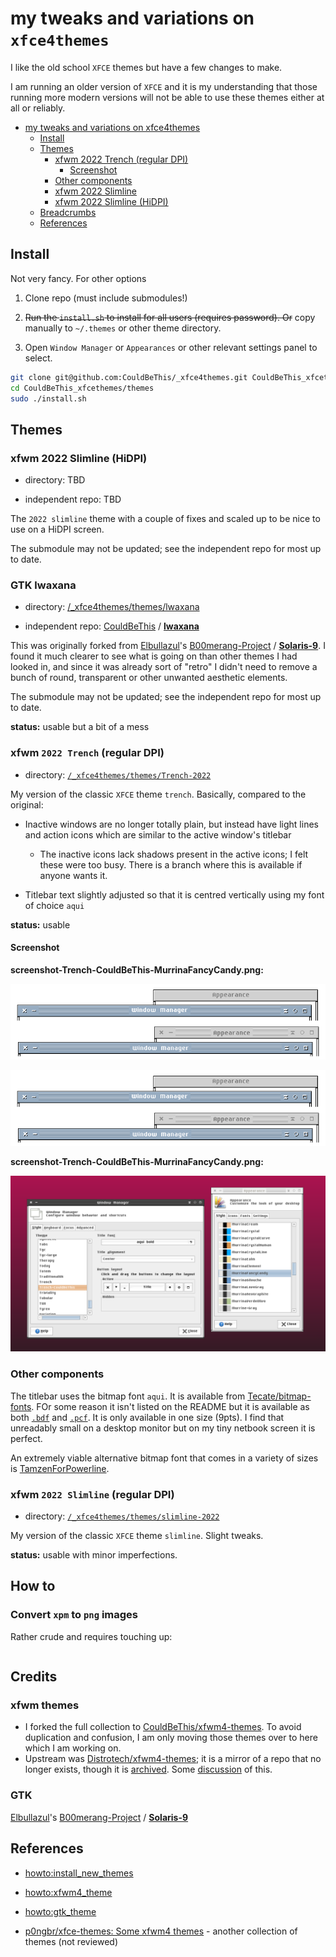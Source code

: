 # my tweaks and variations on `xfce4themes`

I like the old school `XFCE` themes but have a few changes to make. 

I am running an older version of `XFCE` and it is my understanding that those running more modern versions will not be able to use these themes either at all or reliably. 

<!--ts-->
* [my tweaks and variations on xfce4themes](#my-tweaks-and-variations-on-xfce4themes)
   * [Install](#install)
   * [Themes](#themes)
      * [xfwm 2022 Trench (regular DPI)](#xfwm-2022-trench-regular-dpi)
         * [Screenshot](#screenshot)
      * [Other components](#other-components)
      * [xfwm 2022 Slimline](#xfwm-2022-slimline)
      * [xfwm 2022 Slimline (HiDPI)](#xfwm-2022-slimline-hidpi)
   * [Breadcrumbs](#breadcrumbs)
   * [References](#references)

<!-- Added at: Fri 13 May 13:50:45 EDT 2022 -->

<!--te-->

## Install 

Not very fancy. For other options

1. Clone repo (must include submodules!)

2. ~~Run the `install.sh` to install for all users (requires password). Or~~ copy manually to `~/.themes` or other theme directory.

3. Open `Window Manager` or `Appearances` or other relevant settings panel to select. 

```zsh
git clone git@github.com:CouldBeThis/_xfce4themes.git CouldBeThis_xfcethemes
cd CouldBeThis_xfcethemes/themes
sudo ./install.sh
```
## Themes

### xfwm 2022 Slimline (HiDPI)

- directory: TBD

- independent repo: TBD

The `2022 slimline` theme with a couple of fixes and scaled up to be nice to use on a HiDPI screen. 

The submodule may not be updated; see the independent repo for most up to date. 

### GTK lwaxana

- directory: [/_xfce4themes/themes/lwaxana](/_xfce4themes/themes/lwaxana)

- independent repo:     [CouldBeThis](https://github.com/CouldBeThis) / **[lwaxana](https://github.com/CouldBeThis/lwaxana)**     

This was originally forked from [Elbullazul](https://github.com/Elbullazul)'s [B00merang-Project](https://github.com/B00merang-Project) / **[Solaris-9](https://github.com/B00merang-Project/Solaris-9)**. I found it much clearer to see what is going on than other themes I had looked in, and since it was already sort of "retro"  I didn't need to remove a bunch of round, transparent or other unwanted aesthetic elements. 

The submodule may not be updated; see the independent repo for most up to date. 

**status:** usable but a bit of a mess

### xfwm `2022 Trench` (regular DPI)

- directory: [`/_xfce4themes/themes/Trench-2022`](/_xfce4themes/themes/Trench-2022)

My version of the classic `XFCE` theme `trench`.
Basically, compared to the original:

 * Inactive windows are no longer totally plain, but instead have light lines and action icons which are similar to the active window's titlebar

   * The inactive icons lack shadows present in the active icons; I felt these were too busy. There is a branch where this is available if anyone wants it.
 * Titlebar text slightly adjusted so that it is centred vertically using my font of choice `aqui`

**status:** usable

#### Screenshot

**screenshot-Trench-CouldBeThis-MurrinaFancyCandy.png:**

!["original on top vs my edits on the bottom"](screenshots/screenshot-Trench-original-vs-CouldBeThis-Industrial.png)

![](screenshots/screenshot-Trench-original-vs-CouldBeThis-Industrial-transp.png)

**screenshot-Trench-CouldBeThis-MurrinaFancyCandy.png:**

!["Trench-2022 with MurrinaFancyCandy GTK theme"](screenshots/screenshot-Trench-CouldBeThis-MurrinaFancyCandy.png)

### Other components

The titlebar uses the bitmap font `aqui`. It is available from [Tecate/bitmap-fonts](https://github.com/Tecate/bitmap-fonts). FOr some reason it isn't listed on the README but it is available as both [`.bdf`](https://github.com/Tecate/bitmap-fonts/blob/master/bitmap/artwiz/bdf/aqui.bdf) and [`.pcf`](https://github.com/Tecate/bitmap-fonts/blob/master/bitmap/artwiz/pcf/aqui.pcf). It is only available in one size (9pts). I find that unreadably small on a desktop monitor but on my tiny netbook screen it is perfect.

An extremely viable alternative bitmap font that comes in a variety of sizes is [TamzenForPowerline](https://github.com/sunaku/tamzen-font).

### xfwm `2022 Slimline`  (regular DPI)

- directory: [`/_xfce4themes/themes/slimline-2022`](/_xfce4themes/themes/slimline-2022)

My version of the classic `XFCE` theme `slimline`. Slight tweaks.

**status:** usable with minor imperfections. 

## How to

### Convert `xpm` to `png` images

Rather crude and requires touching up:

```zsh
```



## Credits

### xfwm themes 

 * I forked the full collection to [CouldBeThis/xfwm4-themes](https://github.com/CouldBeThis/xfwm4-themes). To avoid duplication and confusion, I am only moving those themes over to here which I am working on. 
 * Upstream was [Distrotech/xfwm4-themes](https://github.com/Distrotech/xfwm4-themes); it is a mirror of a repo that no longer exists, though it is [archived](https://git.xfce.org/archive/xfwm4-themes). Some [discussion](https://askubuntu.com/questions/1184207/where-can-i-get-xfwm4-themes-on-xubuntu-19-10) of this.

### GTK

[Elbullazul](https://github.com/Elbullazul)'s [B00merang-Project](https://github.com/B00merang-Project) / **[Solaris-9](https://github.com/B00merang-Project/Solaris-9)**

## References

 * [howto:install_new_themes](https://wiki.xfce.org/howto:install_new_themes)

 * [howto:xfwm4_theme](https://wiki.xfce.org/howto/xfwm4_theme)

  * [howto:gtk_theme](https://wiki.xfce.org/howto/gtk_theme)
  * [p0ngbr/xfce-themes: Some xfwm4 themes](https://github.com/p0ngbr/xfce-themes) - another collection of themes (not reviewed)

 

